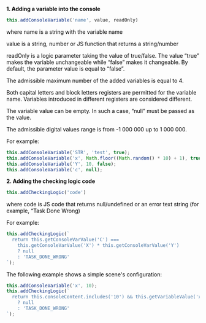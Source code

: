 <p style="color: #000; font-weight: bold;">1.	Adding a variable into the console</p>

```javascript
this.addConsoleVariable('name', value, readOnly) 
```

<p style="color: #000;">where name is a string with the variable name</p>
<p style="color: #000;">value is a string, number or JS function that returns a string/number</p>
<p style="color: #000;">readOnly is a logic parameter taking the value of true/false. The value “true” makes the variable unchangeable while “false” makes it changeable. By default, the parameter value is equal to “false”.</p>
<p style="color: #000;">The admissible maximum number of the added variables is equal to 4. </p>
<p style="color: #000;">Both capital letters and block letters registers are permitted for the variable name. Variables introduced in different registers are considered different.</p>
<p style="color: #000;">The variable value can be empty. In such a case, “null” must be passed as the value.</p>
<p style="color: #000;">The admissible digital values range is from -1 000 000 up to 1 000 000.</p>
<p style="color: #000;">For example:</p>

```javascript
this.addConsoleVariable('STR', 'test', true);
this.addConsoleVariable('x', Math.floor((Math.random() * 10) + 1), true);
this.addConsoleVariable('Y', 10, false);
this.addConsoleVariable('c', null);
```

<p style="color: #000; font-weight: bold;">2.	Adding the checking logic code</p>

```javascript
this.addCheckingLogic('code') 
```

<p style="color: #000;">where code is JS code that returns null/undefined or an error text string (for example, “Task Done Wrong)</p>
<p style="color: #000;">For example:</p>

```javascript
this.addCheckingLogic(`
  return this.getConsoleVarValue('C') ===
    this.getConsoleVarValue('X') * this.getConsoleVarValue('Y')
    ? null
    : 'TASK_DONE_WRONG'
`);
```

<p style="color: #000;">The following example shows a simple scene's configuration:</p>

```javascript
this.addConsoleVariable('x', 10);
this.addCheckingLogic(`
  return this.consoleContent.includes('10') && this.getVariableValue('x') === 10
    ? null
    : 'TASK_DONE_WRONG'
`);
```
